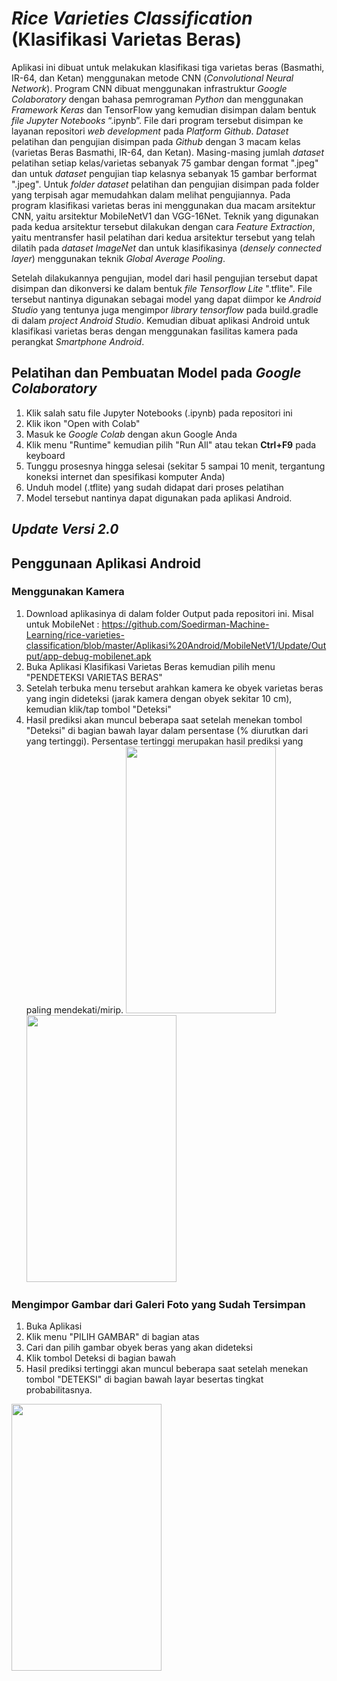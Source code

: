 # <i>Rice Varieties Classification</i> (Klasifikasi Varietas Beras)
Aplikasi ini dibuat untuk melakukan klasifikasi tiga varietas beras (Basmathi, IR-64, dan Ketan) menggunakan metode CNN (<i>Convolutional Neural Network</i>).
Program CNN dibuat menggunakan infrastruktur <i>Google Colaboratory</i> dengan bahasa pemrograman <i>Python</i> dan menggunakan <i>Framework Keras</i> dan TensorFlow yang kemudian disimpan dalam bentuk <i>file Jupyter Notebooks</i> “.ipynb”. File dari program tersebut disimpan ke layanan repositori <i>web development</i> pada <i>Platform Github</i>.
<i>Dataset</i> pelatihan dan pengujian disimpan pada <i>Github</i> dengan 3 macam kelas (varietas Beras Basmathi, IR-64, dan Ketan). Masing-masing jumlah <i>dataset</i> pelatihan setiap kelas/varietas sebanyak 75 gambar dengan format ".jpeg" dan untuk <i>dataset</i> pengujian tiap kelasnya sebanyak 15 gambar berformat ".jpeg". Untuk <i>folder dataset</i> pelatihan dan pengujian disimpan pada folder yang terpisah agar memudahkan dalam melihat pengujiannya.
Pada program klasifikasi varietas beras ini menggunakan dua macam arsitektur CNN, yaitu arsitektur MobileNetV1 dan VGG-16Net.
Teknik yang digunakan pada kedua arsitektur tersebut dilakukan dengan cara <i>Feature Extraction</i>, yaitu mentransfer hasil pelatihan dari kedua arsitektur tersebut yang telah dilatih pada <i>dataset ImageNet</i> dan untuk klasifikasinya (<i>densely connected layer</i>) menggunakan teknik <i>Global Average Pooling</i>.

Setelah dilakukannya pengujian, model dari hasil pengujian tersebut dapat disimpan dan dikonversi ke dalam bentuk <i>file Tensorflow Lite</i> ".tflite". File tersebut nantinya digunakan sebagai model yang dapat diimpor ke <i>Android Studio</i> yang tentunya juga mengimpor <i>library tensorflow</i> pada build.gradle di dalam <i>project Android Studio</i>. Kemudian dibuat aplikasi Android untuk klasifikasi varietas beras dengan menggunakan fasilitas kamera pada perangkat <i>Smartphone Android</i>.

## Pelatihan dan Pembuatan Model pada <i>Google Colaboratory</i>
1. Klik salah satu file Jupyter Notebooks (.ipynb) pada repositori ini
2. Klik ikon "Open with Colab"
3. Masuk ke <i>Google Colab</i> dengan akun Google Anda
4. Klik menu "Runtime" kemudian pilih "Run All" atau tekan <b>Ctrl+F9</b> pada keyboard
5. Tunggu prosesnya hingga selesai (sekitar 5 sampai 10 menit, tergantung koneksi internet dan spesifikasi komputer Anda)
6. Unduh model (.tflite) yang sudah didapat dari proses pelatihan
7. Model tersebut nantinya dapat digunakan pada aplikasi Android.

## <i>Update Versi 2.0</i>
## Penggunaan Aplikasi Android
### Menggunakan Kamera
1. Download aplikasinya di dalam folder Output pada repositori ini. Misal untuk MobileNet : https://github.com/Soedirman-Machine-Learning/rice-varieties-classification/blob/master/Aplikasi%20Android/MobileNetV1/Update/Output/app-debug-mobilenet.apk
2. Buka Aplikasi Klasifikasi Varietas Beras kemudian pilih menu "PENDETEKSI VARIETAS BERAS"
3. Setelah terbuka menu tersebut arahkan kamera ke obyek varietas beras yang ingin dideteksi (jarak kamera dengan obyek sekitar 10 cm), kemudian klik/tap tombol "Deteksi"
4. Hasil prediksi akan muncul beberapa saat setelah menekan tombol "Deteksi" di bagian bawah layar dalam persentase (% diurutkan dari yang tertinggi). Persentase tertinggi merupakan hasil prediksi yang paling mendekati/mirip.
<img src="https://github.com/Soedirman-Machine-Learning/rice-varieties-classification/blob/master/ezgif-3-094c9401a638.gif" width="240" height="427">   <img src="https://github.com/Soedirman-Machine-Learning/rice-varieties-classification/blob/master/ezgif-3-377733b908a3.gif" width="240" height="427">

### Mengimpor Gambar dari Galeri Foto yang Sudah Tersimpan
1. Buka Aplikasi
2. Klik menu "PILIH GAMBAR" di bagian atas
3. Cari dan pilih gambar obyek beras yang akan dideteksi
4. Klik tombol Deteksi di bagian bawah
5. Hasil prediksi tertinggi akan muncul beberapa saat setelah menekan tombol "DETEKSI" di bagian bawah layar besertas tingkat probabilitasnya.
 <img src="https://github.com/Soedirman-Machine-Learning/rice-varieties-classification/blob/master/ezgif-1-ed7d9804d3e6.gif" width="240" height="427">
